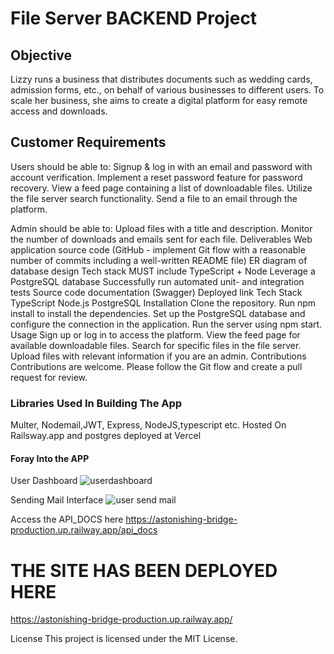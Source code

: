 # **File Server BACKEND Project**

## **Objective**
Lizzy runs a business that distributes documents such as wedding cards, admission forms, etc., on behalf of various businesses to different users. To scale her business, she aims to create a digital platform for easy remote access and downloads.

## **Customer Requirements**

Users should be able to:
Signup & log in with an email and password with account verification. Implement a reset password feature for password recovery.
View a feed page containing a list of downloadable files.
Utilize the file server search functionality.
Send a file to an email through the platform.

Admin should be able to:
Upload files with a title and description.
Monitor the number of downloads and emails sent for each file.
Deliverables
Web application source code (GitHub - implement Git flow with a reasonable number of commits including a well-written README file)
ER diagram of database design
Tech stack MUST include TypeScript + Node
Leverage a PostgreSQL database
Successfully run automated unit- and integration tests
Source code documentation (Swagger)
Deployed link
Tech Stack
TypeScript
Node.js
PostgreSQL
Installation
Clone the repository.
Run npm install to install the dependencies.
Set up the PostgreSQL database and configure the connection in the application.
Run the server using npm start.
Usage
Sign up or log in to access the platform.
View the feed page for available downloadable files.
Search for specific files in the file server.
Upload files with relevant information if you are an admin.
Contributions
Contributions are welcome. Please follow the Git flow and create a pull request for review.

### **Libraries Used In Building The App**
Multer, Nodemail,JWT, Express, NodeJS,typescript etc.
Hosted On Railsway.app and postgres deployed at Vercel

#### **Foray Into the APP**

User Dashboard
![userdashboard](https://github.com/Kalderon-Sheikhman/FileServer-Project/assets/74660152/26b953f4-7d85-4692-9087-6831ad320287)

Sending Mail Interface
![user send mail](https://github.com/Kalderon-Sheikhman/FileServer-Project/assets/74660152/ee503ed7-5cd7-4025-9179-5e1f74823c0e)

Access the API_DOCS here
https://astonishing-bridge-production.up.railway.app/api_docs

# **THE SITE HAS BEEN DEPLOYED HERE**
https://astonishing-bridge-production.up.railway.app/



License
This project is licensed under the MIT License.



